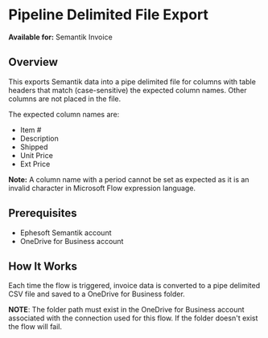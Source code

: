 # Pipeline Delimited File Export
**Available for:** Semantik Invoice

## Overview
This exports Semantik data into a pipe delimited file for columns with table headers that match (case-sensitive) the expected column names. Other columns are not placed in the file.

The expected column names are:

- Item #
- Description
- Shipped
- Unit Price
- Ext Price

**Note:** A column name with a period cannot be set as expected as it is an invalid character in Microsoft Flow expression language.

## Prerequisites
* Ephesoft Semantik account
* OneDrive for Business account

## How It Works
Each time the flow is triggered, invoice data is converted to a pipe delimited CSV file and saved to a OneDrive for Business folder.

**NOTE**: The folder path must exist in the OneDrive for Business account associated with the connection used for this flow. If the folder doesn't exist the flow will fail.